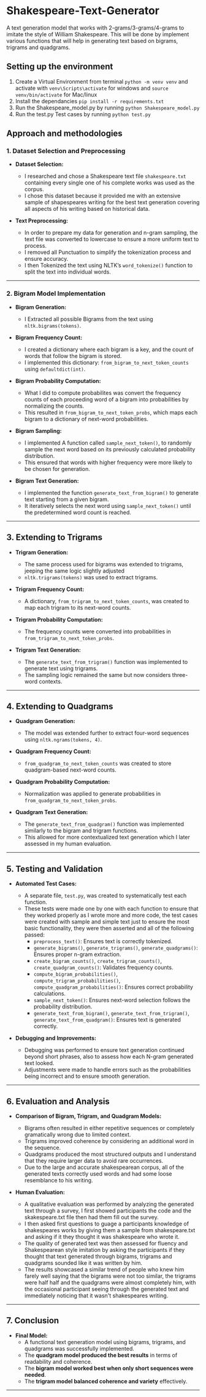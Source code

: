 # Shakespeare-Text-Generator
A text generation model that works with 2-grams/3-grams/4-grams to imitate the style of William Shakespeare. This will be done by implement various functions that will help in generating text based on bigrams, trigrams and quadgrams.

## Setting up the environment
1. Create a Virtual Environment from terminal ```python -m venv venv``` and activate with ```venv\Scripts\activate``` for windows and ```source venv/bin/activate``` for Mac/linux
2. Install the dependancies ```pip install -r requirements.txt```
3. Run the Shakespeare_model.py by running ```python Shakespeare_model.py ```
4. Run the test.py Test cases by running ```python test.py ```


## Approach and methodologies

### 1. Dataset Selection and Preprocessing

- **Dataset Selection:**  
  - I researched and chose a Shakespeare text file ```shakespeare.txt``` containing every single one of his complete works was used as the corpus.
  - I chose this dataset because it provided me with an extensive sample of shapespeares writing for the best text generation covering all aspects of his writing based on historical data.

- **Text Preprocessing:**  
  - In order to prepare my data for generation and n-gram sampling, the text file was converted to lowercase to ensure a more uniform text to process.
  - I removed all Punctuation to simplify the tokenization process and ensure accuracy.
  - I then Tokenized the text using NLTK’s `word_tokenize()` function to split the text into individual words.

---

### 2. Bigram Model Implementation

- **Bigram Generation:**  
  - I Extracted all possible Bigrams from the text using `nltk.bigrams(tokens)`.

- **Bigram Frequency Count:**  
  - I created a dictionary where each bigram is a key, and the count of words that follow the bigram is stored.
  - I implemented this dictionary: `from_bigram_to_next_token_counts` using `defaultdict(int)`.

- **Bigram Probability Computation:**  
  - What I did to compute probabilites was convert the frequency counts of each proceeding word of a bigram into probabilities by normalizing the counts.
  - This resulted in `from_bigram_to_next_token_probs`, which maps each bigram to a dictionary of next-word probabilities.

- **Bigram Sampling:**  
  - I implemented A function called `sample_next_token()`, to randomly sample the next word based on its previously calculated probability distribution.
  - This ensured that words with higher frequency were more likely to be chosen for generation.

- **Bigram Text Generation:**  
  - I implemented the function `generate_text_from_bigram()` to generate text starting from a given bigram.
  - It iteratively selects the next word using `sample_next_token()` until the predetermined word count is reached.

---

## 3. Extending to Trigrams

- **Trigram Generation:**  
  - The same process used for bigrams was extended to trigrams, jeeping the same logic slightly adjusted
  - `nltk.trigrams(tokens)` was used to extract trigrams.

- **Trigram Frequency Count:**  
  - A dictionary, `from_trigram_to_next_token_counts`, was created to map each trigram to its next-word counts.

- **Trigram Probability Computation:**  
  - The frequency counts were converted into probabilities in `from_trigram_to_next_token_probs`.

- **Trigram Text Generation:**  
  - The `generate_text_from_trigram()` function was implemented to generate text using trigrams.
  - The sampling logic remained the same but now considers three-word contexts.

---

## 4. Extending to Quadgrams

- **Quadgram Generation:**  
  - The model was extended further to extract four-word sequences using `nltk.ngrams(tokens, 4)`.

- **Quadgram Frequency Count:**  
  - `from_quadgram_to_next_token_counts` was created to store quadgram-based next-word counts.

- **Quadgram Probability Computation:**  
  - Normalization was applied to generate probabilities in `from_quadgram_to_next_token_probs`.

- **Quadgram Text Generation:**  
  - The `generate_text_from_quadgram()` function was implemented similarly to the bigram and trigram functions.
  - This allowed for more contextualized text generation which I later assessed in my human evaluation.

---

## 5. Testing and Validation

- **Automated Test Cases:**  
  - A separate file, `test.py`, was created to systematically test each function.
  - These tests were made one by one with each function to ensure that they worked properly as I wrote more and more code, the test cases were created with sample and simple text just to ensure the most basic functionality, they were then asserted and all of the following passed:
    - `preprocess_text()`: Ensures text is correctly tokenized.
    - `generate_bigrams()`, `generate_trigrams()`, `generate_quadgrams()`: Ensures proper n-gram extraction.
    - `create_bigram_counts()`, `create_trigram_counts()`, `create_quadgram_counts()`: Validates frequency counts.
    - `compute_bigram_probabilities()`, `compute_trigram_probabilities()`, `compute_quadgram_probabilities()`: Ensures correct probability calculations.
    - `sample_next_token()`: Ensures next-word selection follows the probability distribution.
    - `generate_text_from_bigram()`, `generate_text_from_trigram()`, `generate_text_from_quadgram()`: Ensures text is generated correctly.

- **Debugging and Improvements:**  
  - Debugging was performed to ensure text generation continued beyond short phrases, also to assess how each N-gram generated text looked.
  - Adjustments were made to handle errors such as the probabilities being incorrect and to ensure smooth generation.

---

## 6. Evaluation and Analysis

- **Comparison of Bigram, Trigram, and Quadgram Models:**  
  - Bigrams often resulted in either repetitive sequences or completely gramatically wrong due to limited context.
  - Trigrams improved coherence by considering an additional word in the sequence.
  - Quadgrams produced the most structured outputs and I understand that they require larger data to avoid rare occurrences.
  - Due to the large and accurate shakespearean corpus, all of the generated texts correctly used words and had some loose resemblance to his writing. 

- **Human Evaluation:**  
  - A qualitative evaluation was performed by analyzing the generated text through a survey, I first showed participants the code and the skakespeare.txt file then had them fill out the survey.
  - I then asked first questions to guage a participants knowledge of shakespeares works by giving them a sample from shakespeare.txt and asking if it they thought it was shakespeare who wrote it.
  - The quality of generated text was then assessed for fluency and Shakespearean style imitation by asking the participants if they thought that text generated through bigrams, trigrams and quadgrams sounded like it was written by him.
  - The results showcased a similar trend of people who knew him farely well saying that the bigrams were not too similar, the trigrams were half half and the quadgrams were almost completely him, with the occasional participant seeing through the generated text and immediately noticing that it wasn't shakespeares writing.

---

## 7. Conclusion

- **Final Model:**  
  - A functional text generation model using bigrams, trigrams, and quadgrams was successfully implemented.
  - The **quadgram model produced the best results** in terms of readability and coherence.
  - The **bigram model worked best when only short sequences were needed**.
  - The **trigram model balanced coherence and variety** effectively.

---
